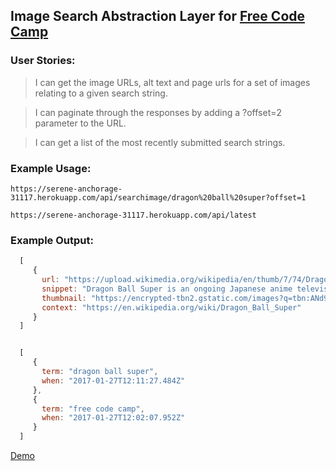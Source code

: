 ## Image Search Abstraction Layer for [Free Code Camp](https://www.freecodecamp.com/challenges/image-search-abstraction-layer)

### User Stories:

> I can get the image URLs, alt text and page urls for a set of images relating to a given search string.

> I can paginate through the responses by adding a ?offset=2 parameter to the URL.

> I can get a list of the most recently submitted search strings.

### Example Usage:

`https://serene-anchorage-31117.herokuapp.com/api/searchimage/dragon%20ball%20super?offset=1`

`https://serene-anchorage-31117.herokuapp.com/api/latest`

### Example Output:
```javascript
  [
     {
       url: "https://upload.wikimedia.org/wikipedia/en/thumb/7/74/Dragon_Ball_Super_Key_visual.jpg/220px-Dragon_Ball_Super_Key_visual.jpg",
       snippet: "Dragon Ball Super is an ongoing Japanese anime television series produced by Toei Animation that began airing on July 5, 2015",
       thumbnail: "https://encrypted-tbn2.gstatic.com/images?q=tbn:ANd9GcQeQXKygEERr1mAVzPQK_OUzBoKNG0_Qe-cW-KJ0Yu884H8tK4JJi5etsI",
       context: "https://en.wikipedia.org/wiki/Dragon_Ball_Super"
     }
  ]

```
```javascript

  [
     {
       term: "dragon ball super",
       when: "2017-01-27T12:11:27.484Z"
     },
     {
       term: "free code camp",
       when: "2017-01-27T12:02:07.952Z"
     }
  ]
```

[Demo](https://serene-anchorage-31117.herokuapp.com)